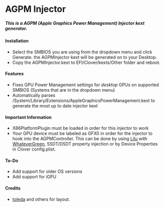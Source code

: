 AGPM Injector
=============
##### This is a AGPM (Apple Graphics Power Management) Injector kext generator.

#### Installation
- Select the SMBIOS you are using from the dropdown menu and click Generate. the AGPMInjector kext will be generated on to your Desktop.
- Copy the AGPMInjector.kext to EFI/Clover/kexts/Other folder and reboot.

#### Features
- Fixes GPU Power Management settings for *desktop* GPUs on supported SMBIOS (Systems that are in the dropdown menu)
- Automatically parses /System/Library/Extensions/AppleGraphicsPowerManagement.kext to generate the most up to date injector kext

#### Important Information
- X86PlatformPlugin must be loaded in order for this injector to work
- Your GPU device must be labeled as GFX0 in order for the injector to hook into the AGPMController. This can be done by using [Lilu](https://github.com/acidanthera/Lilu) with [WhateverGreen](https://github.com/acidanthera/WhateverGreen), SSDT/DSDT property injection or by Device Properties in Clover config.plist.

#### To-Do
- Add support for older OS versions
- Add support for iGPU
#### Credits
- [toleda](https://github.com/toleda) and others for layout.
